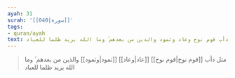 ```yaml
---
ayah: 31
surah: '[[040|سورة]]'
tags:
- quran/ayah
text: مثل دأب قوم نوح وعاد وثمود والذين من بعدهم ۚ وما الله يريد ظلما للعباد
---
```

> مثل دأب [[قوم نوح|قوم نوح]] [[عاد|وعاد]] [[ثمود|وثمود]] والذين من بعدهم ۚ وما الله يريد ظلما للعباد
